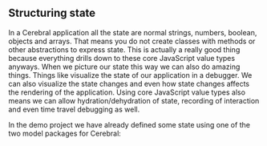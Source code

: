 ## Structuring state

In a Cerebral application all the state are normal strings, numbers, boolean, objects and arrays. That means you do not create classes with methods or other abstractions to express state. This is actually a really good thing because everything drills down to these core JavaScript value types anyways. When we picture our state this way we can also do amazing things. Things like visualize the state of our application in a debugger. We can also visualize the state changes and even how state changes affects the rendering of the application. Using core JavaScript value types also means we can allow hydration/dehydration of state, recording of interaction and even time travel debugging as well.

In the demo project we have already defined some state using one of the two model packages for Cerebral:
